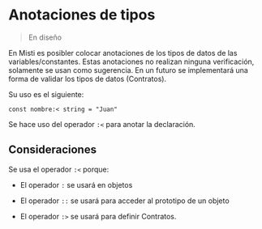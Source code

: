 # Anotaciones de tipos

> En diseño

En Misti es posibler colocar anotaciones de los tipos de datos de las variables/constantes.
Estas anotaciones no realizan ninguna verificación, solamente se usan como sugerencia. En
un futuro se implementará una forma de validar los tipos de datos (Contratos). 

Su uso es el siguiente:

```
const nombre:< string = "Juan"
```

Se hace uso del operador `:<` para anotar la declaración.

## Consideraciones

Se usa el operador `:<` porque: 

- El operador `:` se usará en objetos

- El operador `::` se usará para acceder al prototipo de un objeto

- El operador `:>` se usará para definir Contratos.
